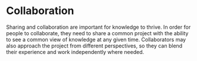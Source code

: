 # Collaboration
Sharing and collaboration are important for knowledge to thrive. In order for people to collaborate, they need to share a common project with the ability to see a common view of knowledge at any given time. Collaborators may also approach the project from different perspectives, so they can blend their experience and work independently where needed.
